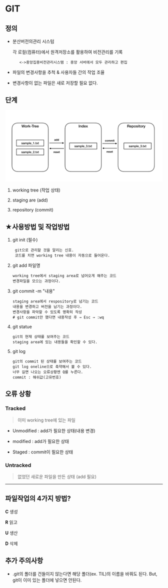 # GIT
## 정의

* 분산버전의관리 시스텀

    각 로컬(컴퓨터)에서 원격저장소를 활용하여 비전관리를 기록
         
         <->중앙집중비전관리시스탬 : 중앙 서버에서 모두 관리하고 편집

* 파일의 변경사항을 추척 & 사용자들 간의 작업 조율

* 변경사항이 없는 파일은 새로 저장할 필요 없다.



## 단계
![git_버전저장_단계](git_version.png)

1. working tree (작업 상태)

2. staging are (add)

3. repository (commit) 



## ★사용방법 및 작업방법
 1. git init (필수) 
    ```
     git으로 관리할 것을 알리는 신호.
     코드를 치면 working tree 내용이 자동으로 들어온다.
     ```

2. git add 파일명
    ```
    working tree에서 staging area로 넘어오게 해주는 코드
    변경파일을 모으는 과정이다.
    ```

3. git commit -m "내용"
    ```
    staging area에서 respository로 넘기는 코드
    내용을 변경하고 버전을 남기는 과정이다.
    변경사항을 파악할 수 있도록 명확히 작성
    # git commit만 했다면 내용작성 후 → Esc → :wq
    ```

4. git statue
    ``` 
    git의 현재 상태를 보여주는 코드
    staging area에 있는 내용들을 확인할 수 있다.
    ```

5. git log

    ```
    git의 commit 된 상태를 보여주는 코드
    git log oneline으로 축약해서 볼 수 있다.
    너무 길면 나오는 오류상황엔 Q를 누른다.
    commit : 해쉬값(고유번호)
    ```

## 오류 상황

### Tracked 
>이미 working tree에 있는 파일

- Unmodified : add가 필요한 상태(내용 변경)

- modified : add가 필요한 상태

- Staged : commit이 필요한 상태

### Untracked
> 없었던 새로운 파일을 만든 상태 (add 필요)


---

## 파일작업의 4가지 방법?
**C** 생성

**R** 읽고

**U** 생산

**D** 삭제

## 추가 주의사항
* .git의 폴더를 건들이지 않는다면 해당 폴더(ex. TIL)의 이름을 바꿔도 된다.
    But, git이 이미 있는 폴더에 넣으면 안된다.


